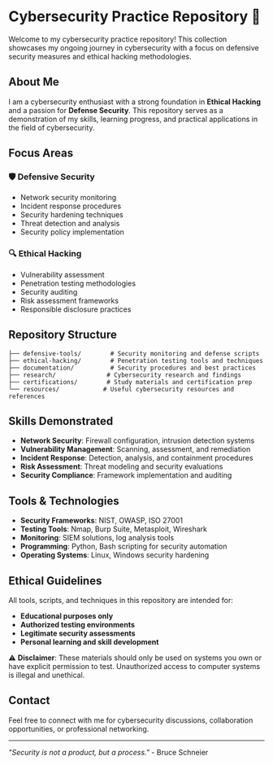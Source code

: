 # Cybersecurity Practice Repository 🔐

Welcome to my cybersecurity practice repository! This collection showcases my ongoing journey in cybersecurity with a focus on defensive security measures and ethical hacking methodologies.

## About Me

I am a cybersecurity enthusiast with a strong foundation in **Ethical Hacking** and a passion for **Defense Security**. This repository serves as a demonstration of my skills, learning progress, and practical applications in the field of cybersecurity.

## Focus Areas

### 🛡️ Defensive Security
- Network security monitoring
- Incident response procedures
- Security hardening techniques
- Threat detection and analysis
- Security policy implementation

### 🔍 Ethical Hacking
- Vulnerability assessment
- Penetration testing methodologies
- Security auditing
- Risk assessment frameworks
- Responsible disclosure practices

## Repository Structure

```
├── defensive-tools/        # Security monitoring and defense scripts
├── ethical-hacking/        # Penetration testing tools and techniques
├── documentation/          # Security procedures and best practices
├── research/              # Cybersecurity research and findings
├── certifications/        # Study materials and certification prep
└── resources/            # Useful cybersecurity resources and references
```

## Skills Demonstrated

- **Network Security**: Firewall configuration, intrusion detection systems
- **Vulnerability Management**: Scanning, assessment, and remediation
- **Incident Response**: Detection, analysis, and containment procedures
- **Risk Assessment**: Threat modeling and security evaluations
- **Security Compliance**: Framework implementation and auditing

## Tools & Technologies

- **Security Frameworks**: NIST, OWASP, ISO 27001
- **Testing Tools**: Nmap, Burp Suite, Metasploit, Wireshark
- **Monitoring**: SIEM solutions, log analysis tools
- **Programming**: Python, Bash scripting for security automation
- **Operating Systems**: Linux, Windows security hardening

## Ethical Guidelines

All tools, scripts, and techniques in this repository are intended for:
- **Educational purposes only**
- **Authorized testing environments**
- **Legitimate security assessments**
- **Personal learning and skill development**

⚠️ **Disclaimer**: These materials should only be used on systems you own or have explicit permission to test. Unauthorized access to computer systems is illegal and unethical.

## Contact

Feel free to connect with me for cybersecurity discussions, collaboration opportunities, or professional networking.

---

*"Security is not a product, but a process."* - Bruce Schneier
